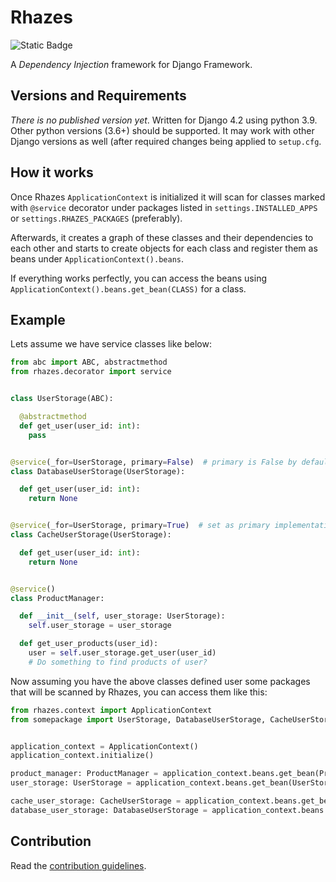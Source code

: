# Rhazes

![Static Badge](https://img.shields.io/badge/Status-Under%20Development-yellow?style=flat-square&cacheSeconds=120)


A _Dependency Injection_ framework for Django Framework.


## Versions and Requirements

_There is no published version yet_. Written for Django 4.2 using python 3.9. Other python versions (3.6+) should be supported. It may work with other Django versions as well (after required changes being applied to `setup.cfg`.

## How it works

Once Rhazes `ApplicationContext` is initialized it will scan for classes marked with `@service` decorator under packages listed in `settings.INSTALLED_APPS` or `settings.RHAZES_PACKAGES` (preferably).

Afterwards, it creates a graph of these classes and their dependencies to each other and starts to create objects for each class and register them as beans under `ApplicationContext().beans`.

If everything works perfectly, you can access the beans using `ApplicationContext().beans.get_bean(CLASS)` for a class.


## Example

Lets assume we have service classes like below:

```python
from abc import ABC, abstractmethod
from rhazes.decorator import service


class UserStorage(ABC):

  @abstractmethod
  def get_user(user_id: int):
    pass


@service(_for=UserStorage, primary=False)  # primary is False by default too
class DatabaseUserStorage(UserStorage):

  def get_user(user_id: int):
    return None


@service(_for=UserStorage, primary=True)  # set as primary implementation of UserStorage
class CacheUserStorage(UserStorage):

  def get_user(user_id: int):
    return None


@service()
class ProductManager:

  def __init__(self, user_storage: UserStorage):
    self.user_storage = user_storage

  def get_user_products(user_id):
    user = self.user_storage.get_user(user_id)
    # Do something to find products of user?

```

Now assuming you have the above classes defined user some packages that will be scanned by Rhazes, you can access them like this:

```python
from rhazes.context import ApplicationContext
from somepackage import UserStorage, DatabaseUserStorage, CacheUserStorage,  ProductManager


application_context = ApplicationContext()
application_context.initialize()

product_manager: ProductManager = application_context.beans.get_bean(ProductManager)
user_storage: UserStorage = application_context.beans.get_bean(UserStorage)  # this will be CacheUserStorage implementation since primary was set to true

cache_user_storage: CacheUserStorage = application_context.beans.get_bean(CacheUserStorage)  # to directly get CacheUserStorage
database_user_storage: DatabaseUserStorage = application_context.beans.get_bean(DatabaseUserStorage)  # to directly get DatabaseUserStorage

```


## Contribution

Read the [contribution guidelines](https://github.com/django-boot/Rhazes/blob/main/CONTRIBUTING.md).
